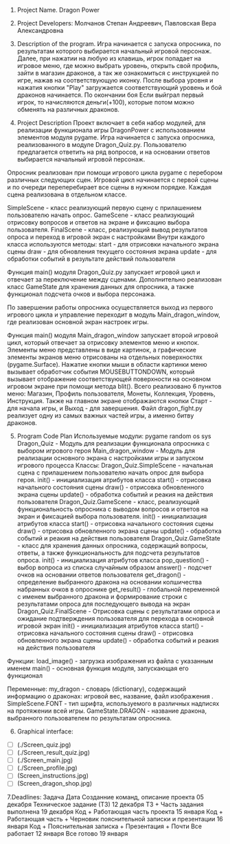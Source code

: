 1. Project Name. Dragon Power

2. Project Developers: Молчанов Степан Андреевич, Павловская Вера Александровна

3. Description of the program. Игра начинается с запуска опросника, по результатам которого выбирается начальный игровой персонаж. Далее, при нажатии на любую из клавишь, игрок попадает на игровое меню, где можно выбрать уровень, открыть свой профиль, зайти в магазин драконов, а так же ознакомиться с инструкцией по игре, нажав на соответствующую иконку. После выбора уровня и нажатия кнопки "Play" загружается соответствующий уровень и бой драконов начинается. По окончании боя Если выйграл первый игрок, то начисляются деньги(+100), которые потом можно обменять на различных драконов.

4. Project Description Проект включает в себя набор модулей, для реализации функционала игры DragonPower с использованием элементов модуля pygame. Игра начинается с запуска опросника, реализованного в модуле Dragon_Quiz.py. Пользователю предлагается ответить на ряд вопросов, и на основании ответов выбирается начальный игровой персонаж.

Опросник реализован при помощи игрового цикла pygame с перебором различных следующих сцен. Игровой цикл начинается с первой сцены и по очереди переперебирает все сцены в нужном порядке. Каждая сцена реализована в отдельном классе.

SimpleScene - класс реализующий первую сцену с прилашением пользователю начать опрос.
GameScene - класс реализующий отрисовку вопросов и ответов на экране и фиксацию выбора пользователя.
FinalScene - класс, реализующий вывод результатов опроса и переход в игровой экран с настройками
Внутри каждого класса используются методы: start - для отрисовки начального экрана сцены draw - для обновления текущего состояния экрана update - для обработки событий в результате действий пользователя

Функция main() модуля Dragon_Quiz.py запускает игровой цикл и отвечает за переключение между сценами. Дополнительно реализован класс GameState для хранения данных для опросника, а также функционал подсчета очков и выбора персонажа.

По завершении работы опросника осуществляется выход из первого игрового цикла и управление переходит в модуль Main_dragon_window, где реализован основной экран настроек игры.

Функция main() модуля Main_dragon_window запускает второй игровой цикл, который отвечает за отрисовку элементов меню и кнопок. Элементы меню представлены в виде картинок, а графические элементы экранов меню отрисованы на отдельных поверхностях (pygame.Surface). Нажатие кнопки мыши в области картинки меню вызывает обработчик события MOUSEBUTTONDOWN, который вызывает отображение соответствующей поверхности на основном игровом экране при помощи метода blit(). Всего реализовано 6 пунктов меню: Магазин, Профиль пользователя, Монеты, Коллекция, Уровень, Инструкция. Также на главном экране отображаются кнопки Старт - для начала игры, и Выход - для завершения.
Файл dragon_fight.py реализует одну из самых важных частей игры, а именно битву драконов.

5. Program Code Plan Используемые модули: pygame random os sys Dragon_Quiz - Модуль для реализации функционала опросника с выбором игрового героя Main_dragon_window - Модуль для реализации основного экрана с настройками игры и запуском игрового процесса
Классы: Dragon_Quiz.SimpleScene - начальная сцена с прилашением пользователю начать опрос для выбора героя. init() - инициализация атрибутов класса start() - отрисовка начального состояния сцены draw() - отрисовка обновленного экрана сцены update() - обработка событий и реакия на действия пользователя Dragon_Quiz.GameScene - класс, реализующий функциональность опросника с выводом вопросов и ответов на экран и фиксацией выбора пользователя. init() - инициализация атрибутов класса start() - отрисовка начального состояния сцены draw() - отрисовка обновленного экрана сцены update() - обработка событий и реакия на действия пользователя Dragon_Quiz.GameState - класс для хранения данных опросника, содержащий вопросы, ответы, а также функциональность для подсчета результатов опроса. init() - инициализация атрибутов класса pop_question() - выбор вопроса из списка случайным образом answer() - подсчет очков на основании ответов пользователя get_dragon() - определение выбранного дракона на основании колшичества набранных очков в опроснике get_result() - глобальной переменной с именем выбранного дракона и формирование строки с результатами опроса для последующего вывода на экран Dragon_Quiz.FinalScene - Отрисовка сцены с результатами опроса и ожидание подтверждения пользователя для перехода в основной игровой экран init() - инициализация атрибутов класса start() - отрисовка начального состояния сцены draw() - отрисовка обновленного экрана сцены update() - обработка событий и реакия на действия пользователя

Функции: load_image() - загрузка изображения из файла с указанным именем main() - основная функция модуля, запускающая его функционал

Переменные: my_dragon - словарь (dictionary), содержащий информацию о драконах: игровой вес, название, файл изображения . SimpleScene.FONT - тип шрифта, используемого в различных надписях на протяжении всей игры. GameState.DRAGON - название дракона, выбранного пользователем по результатам опросника.

6. Graphical interface: 
- [ ] (./Screen_quiz.jpg)
- [ ] (./Screen_result_quiz.jpg)
- [ ] (./Screen_main.jpg)
- [ ] (./Screen_profile.jpg)
- [ ] (Screen_instructions.jpg)
- [ ] (Screen_dragon_shop.jpg)

7.Deadlines: Задача Дата Созданние команд, описание проекта 05 декабря Техническое задание (ТЗ) 12 декабря ТЗ + Часть задания выполнена 19 декабря Код + Работающая часть проекта 15 января Код + Работающая часть + Черновик пояснительной записки и презентации 16 января Код + Пояснительная записка + Презентация + Почти Все работает 12 января Все готово 19 января
